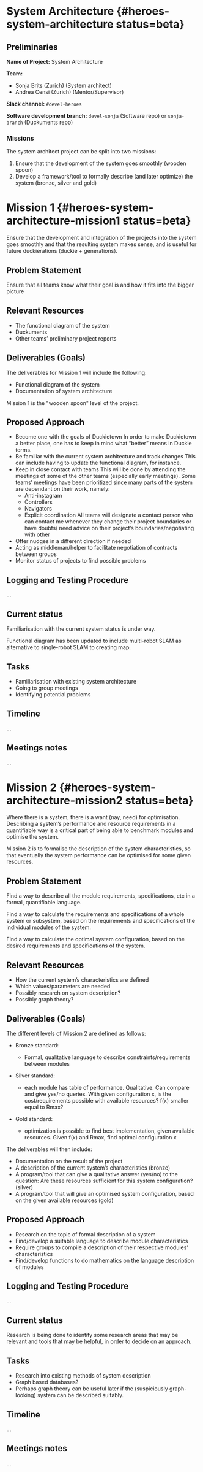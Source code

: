 # System Architecture {#heroes-system-architecture status=beta}

## Preliminaries

**Name of Project:** System Architecture

**Team:**

* Sonja Brits (Zurich) (System architect)
* Andrea Censi (Zurich) (Mentor/Supervisor)

**Slack channel:** `#devel-heroes`

**Software development branch:** `devel-sonja` (Software repo) or `sonja-branch` (Duckuments repo)

### Missions

The system architect project can be split into two missions:

1. Ensure that the development of the system goes smoothly (wooden spoon)
2. Develop a framework/tool to formally describe (and later optimize) the system (bronze, silver and gold)

# Mission 1 {#heroes-system-architecture-mission1 status=beta}
Ensure that the development and integration of the projects into the system goes smoothly and that the resulting system makes sense, and is useful for future duckierations (duckie + generations).

## Problem Statement
Ensure that all teams know what their goal is and how it fits into the bigger picture

## Relevant Resources
* The functional diagram of the system
* Duckuments
* Other teams’ preliminary project reports

## Deliverables (Goals)
The deliverables for Mission 1 will include the following:

* Functional diagram of the system
* Documentation of system architecture

Mission 1 is the "wooden spoon" level of the project.

## Proposed Approach

* Become one with the goals of Duckietown
    In order to make Duckietown a better place, one has to keep in mind what “better” means in Duckie terms. 
* Be familiar with the current system architecture and track changes
    This can include having to update the functional diagram, for instance.
* Keep in close contact with teams
    This will be done by attending the meetings of some of the other teams (especially early meetings). Some teams’ meetings have been prioritized since many parts of the system are dependant on their work, namely:
    * Anti-instagram
    * Controllers
    * Navigators
    * Explicit coordination
    All teams will designate a contact person who can contact me whenever they change their project boundaries or have doubts/ need advice on their project’s boundaries/negotiating with other 
* Offer nudges in a different direction if needed
* Acting as middleman/helper to facilitate negotiation of contracts between groups
* Monitor status of projects to find possible problems

## Logging and Testing Procedure
...

## Current status

Familiarisation with the current system status is under way.

Functional diagram has been updated to include multi-robot SLAM as alternative to single-robot SLAM to creating map.

## Tasks
* Familiarisation with existing system architecture
* Going to group meetings
* Identifying potential problems

## Timeline
...

## Meetings notes
...

# Mission 2 {#heroes-system-architecture-mission2 status=beta}
Where there is a system, there is a want (nay, need) for optimisation. Describing a system’s performance and resource requirements in a quantifiable way is a critical part of being able to benchmark modules and optimise the system. 

Mission 2 is to formalise the description of the system characteristics, so that eventually the system performance can be optimised for some given resources.

## Problem Statement
Find a way to describe all the module requirements, specifications, etc in a formal, quantifiable language.

Find a way to calculate the requirements and specifications of a whole system or subsystem, based on the requirements and specifications of the individual modules of the system.

Find a way to calculate the optimal system configuration, based on the desired requirements and specifications of the system.

## Relevant Resources
* How the current system’s characteristics are defined
* Which values/parameters are needed
* Possibly research on system description?
* Possibly graph theory?

## Deliverables (Goals)
The different levels of Mission 2 are defined as follows: 

* Bronze standard:
    * Formal, qualitative language to describe constraints/requirements between modules

* Silver standard:
    * each module has table of performance. Qualitative. Can compare and give yes/no queries. With given configuration x, is the cost/requirements possible with available resources? f(x) smaller equal to Rmax?

* Gold standard:
    * optimization is possible to find best implementation, given available resources. Given f(x) and Rmax, find optimal configuration x

The deliverables will then include:

* Documentation on the result of the project
* A description of the current system’s characteristics (bronze)
* A program/tool that can give a qualitative answer (yes/no) to the question: Are these resources sufficient for this system configuration? (silver)
* A program/tool that will give an optimised system configuration, based on the given available resources (gold)

## Proposed Approach
* Research on the topic of formal description of a system
* Find/develop a suitable language to describe module characteristics
* Require groups to compile a description of their respective modules’ characteristics
* Find/develop functions to do mathematics on the language description of modules

## Logging and Testing Procedure
...

## Current status

Research is being done to identify some research areas that may be relevant and tools that may be helpful, in order to decide on an approach.

## Tasks
* Research into existing methods of system description
* Graph based databases?
* Perhaps graph theory can be useful later if the (suspiciously graph-looking) system can be described suitably.

## Timeline
...

## Meetings notes
...



